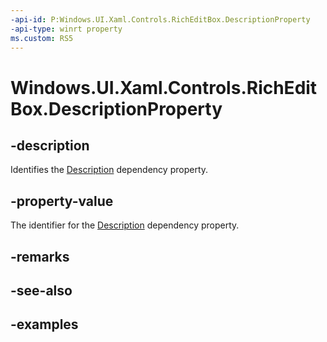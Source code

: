 ```yaml
---
-api-id: P:Windows.UI.Xaml.Controls.RichEditBox.DescriptionProperty
-api-type: winrt property
ms.custom: RS5
---
```


<!-- Property syntax.
public DependencyProperty DescriptionProperty { get; }
-->

# Windows.UI.Xaml.Controls.RichEditBox.DescriptionProperty

## -description

Identifies the [Description](richeditbox_description.md) dependency property.



## -property-value

The identifier for the [Description](richeditbox_description.md) dependency property.

## -remarks

## -see-also

## -examples

